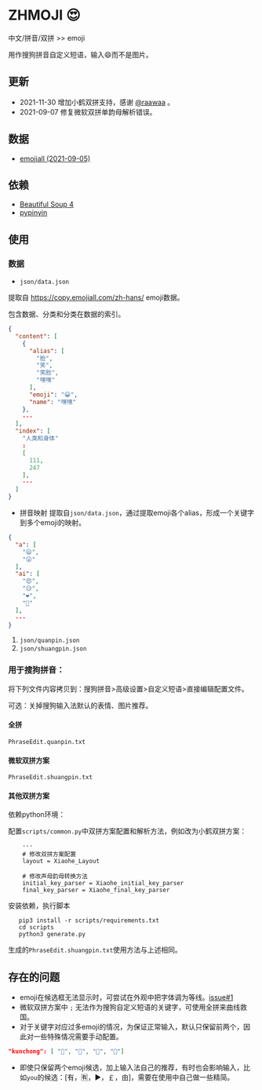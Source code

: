 # ZHMOJI 😍
中文/拼音/双拼 >> emoji

用作搜狗拼音自定义短语，输入😄而不是图片。
## 更新
- 2021-11-30 增加小鹤双拼支持，感谢 [@raawaa](https://github.com/raawaa) 。
- 2021-09-07 修复微软双拼单韵母解析错误。
## 数据
- [emojiall (2021-09-05)](https://copy.emojiall.com/zh-hans/)

## 依赖
- [Beautiful Soup 4](https://www.crummy.com/software/BeautifulSoup/bs4/doc/)
- [pypinyin](https://github.com/mozillazg/python-pinyin)

## 使用

### 数据
- `json/data.json` 

提取自 https://copy.emojiall.com/zh-hans/ emoji数据。

包含数据、分类和分类在数据的索引。
```json lines
{
  "content": [
    {
      "alias": [
        "脸",
        "笑",
        "笑脸",
        "嘿嘿"
      ],
      "emoji": "😀",
      "name": "嘿嘿"
    },
    ···
  ],
  "index": [
    "人类和身体"
    :
    [
      111,
      247
    ],
    ···
  ]
}
```
- 拼音映射
提取自`json/data.json`，通过提取emoji各个alias，形成一个关键字到多个emoji的映射。
```json lines
{
  "a": [
    "😦",
    "😮"
  ],
  "ai": [
    "😍",
    "😥",
    "❤",
    "💓"
  ],
  ···
}
```
1. `json/quanpin.json`
2. `json/shuangpin.json`


### 用于搜狗拼音：
将下列文件内容拷贝到：搜狗拼音>高级设置>自定义短语>直接编辑配置文件。

可选：关掉搜狗输入法默认的表情、图片推荐。
#### 全拼
`PhraseEdit.quanpin.txt`

#### 微软双拼方案

`PhraseEdit.shuangpin.txt`

#### 其他双拼方案

依赖python环境：

配置`scripts/common.py`中双拼方案配置和解析方法，例如改为小鹤双拼方案：
```
    ···
    # 修改双拼方案配置
    layout = Xiaohe_Layout
    
    # 修改声母韵母转换方法
    initial_key_parser = Xiaohe_initial_key_parser
    final_key_parser = Xiaohe_final_key_parser
```
安装依赖，执行脚本
```shell
   pip3 install -r scripts/requirements.txt
   cd scripts
   python3 generate.py
```
生成的`PhraseEdit.shuangpin.txt`使用方法与上述相同。

## 存在的问题

- emoji在候选框无法显示时，可尝试在外观中把字体调为等线。[issue#1](https://github.com/yuhangch/zhmoji/issues/1)
- 微软双拼方案中 `;` 无法作为搜狗自定义短语的关键字，可使用全拼来曲线救国。
- 对于关键字对应过多emoji的情况，为保证正常输入，默认只保留前两个，因此对一些特殊情况需要手动配置。
```json lines
"kunchong": [ "🦋", "🐞", "🦟", "🦗"]
```
- 即使只保留两个emoji候选，加上输入法自己的推荐，有时也会影响输入，比如`you`的候选：[有，🈶，▶，￡，由]，需要在使用中自己做一些精简。